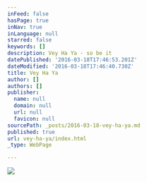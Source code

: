 ```yaml
---
inFeed: false
hasPage: true
inNav: true
inLanguage: null
starred: false
keywords: []
description: Vey Ha Ya - so be it
datePublished: '2016-03-18T17:46:53.201Z'
dateModified: '2016-03-18T17:46:40.730Z'
title: Vey Ha Ya
author: []
authors: []
publisher:
  name: null
  domain: null
  url: null
  favicon: null
sourcePath: _posts/2016-03-18-vey-ha-ya.md
published: true
url: vey-ha-ya/index.html
_type: WebPage

---
```

![](https://the-grid-user-content.s3-us-west-2.amazonaws.com/e88cba8b-fb9c-4ceb-ab52-6605f1cf5132.jpg)